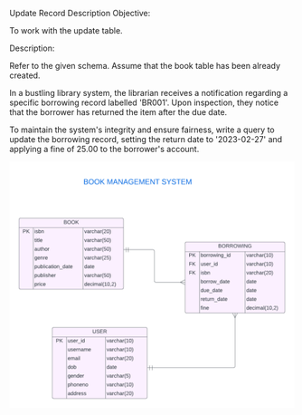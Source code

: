 Update Record
Description
Objective:

To work with the update table.

Description:

Refer to the given schema. Assume that the book table has been already created.

In a bustling library system, the librarian receives a notification regarding a specific borrowing record labelled 'BR001'. Upon inspection, they notice that the borrower has returned the item after the due date.

To maintain the system's integrity and ensure fairness, write a query to update the borrowing record, setting the return date to '2023-02-27' and applying a fine of 25.00 to the borrower's account.

![image alt](https://github.com/PraveenKumara2k33/Cognizant-JavaStack-Handson-2024/blob/afac1a7b2c141cd56f734326af7175fe08be4c84/Stage%201/SQL%20Programming/image-1.png)
